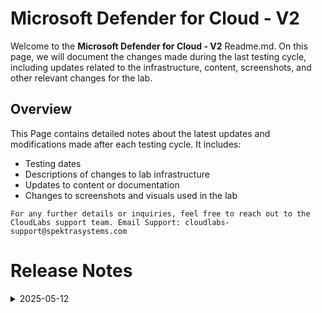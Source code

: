 
# Microsoft Defender for Cloud - V2

Welcome to the **Microsoft Defender for Cloud - V2** Readme.md. On this page, we will document the changes made during the last testing cycle, including updates related to the infrastructure, content, screenshots, and other relevant changes for the lab.

## Overview

This Page contains detailed notes about the latest updates and modifications made after each testing cycle. It includes:

- Testing dates
- Descriptions of changes to lab infrastructure
- Updates to content or documentation
- Changes to screenshots and visuals used in the lab

`For any further details or inquiries, feel free to reach out to the CloudLabs support team. Email Support: cloudlabs-support@spektrasystems.com`

# Release Notes

<details>
  <summary>2025-05-12</summary>

### Release Date: 2025-05-12
  
- **Testing Date**: 2025-05-12

## Infrastructure Changes

### LAB 05

  - Found UI updates in Visual Studio, updated the UI according to the changes.

#### LAB 06

  - Found UI updates in Azure AI Foundry, updated the UI according to the changes. 
  - We have added a new task for **Lab 6** as per the customer's request.
    
#### LAB 07

   - Found UI updates in the storage account, updated the UI according to the changes.

## Content Changes

  - We have added a new task for **Lab 6** as per the customer's request.

## Screenshot Updates

- **Change**: Updated almost all the screenshots for the whole lab to reflect the latest UI changes in the Defender for Cloud and Azure Portal.
## Validation

We have Added Validation for **modules 6 and 7**.

## Testing Notes

- **Test Validation Summary**: Validated the lab guide steps, updated the content to reflect the latest UI changes, reorganized exercises for better alignment with the overall lab flow, and added new tasks for lab 6 based on the customer's Request.

---
</details>
